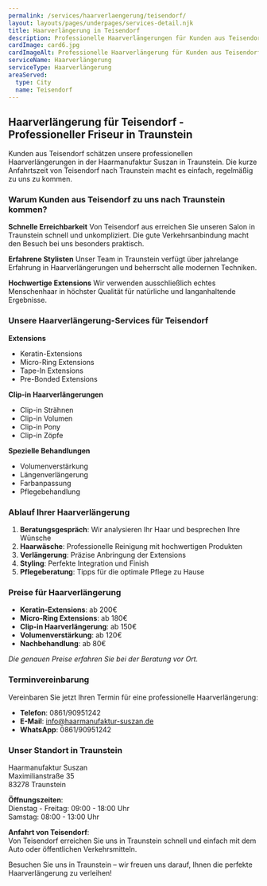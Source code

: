 ```yaml
---
permalink: /services/haarverlaengerung/teisendorf/
layout: layouts/pages/underpages/services-detail.njk
title: Haarverlängerung in Teisendorf
description: Professionelle Haarverlängerungen für Kunden aus Teisendorf in Traunstein. Schnelle Erreichbarkeit, natürliche Extensions und Clip-in Haarverlängerungen.
cardImage: card6.jpg
cardImageAlt: Professionelle Haarverlängerung für Kunden aus Teisendorf
serviceName: Haarverlängerung
serviceType: Haarverlängerung
areaServed:
  type: City
  name: Teisendorf
---
```


## Haarverlängerung für Teisendorf - Professioneller Friseur in Traunstein

Kunden aus Teisendorf schätzen unsere professionellen Haarverlängerungen in der Haarmanufaktur Suszan in Traunstein. Die kurze Anfahrtszeit von Teisendorf nach Traunstein macht es einfach, regelmäßig zu uns zu kommen.

### Warum Kunden aus Teisendorf zu uns nach Traunstein kommen?

**Schnelle Erreichbarkeit**
Von Teisendorf aus erreichen Sie unseren Salon in Traunstein schnell und unkompliziert. Die gute Verkehrsanbindung macht den Besuch bei uns besonders praktisch.

**Erfahrene Stylisten**
Unser Team in Traunstein verfügt über jahrelange Erfahrung in Haarverlängerungen und beherrscht alle modernen Techniken.

**Hochwertige Extensions**
Wir verwenden ausschließlich echtes Menschenhaar in höchster Qualität für natürliche und langanhaltende Ergebnisse.

### Unsere Haarverlängerung-Services für Teisendorf

**Extensions**
- Keratin-Extensions
- Micro-Ring Extensions
- Tape-In Extensions
- Pre-Bonded Extensions

**Clip-in Haarverlängerungen**
- Clip-in Strähnen
- Clip-in Volumen
- Clip-in Pony
- Clip-in Zöpfe

**Spezielle Behandlungen**
- Volumenverstärkung
- Längenverlängerung
- Farbanpassung
- Pflegebehandlung

### Ablauf Ihrer Haarverlängerung

1. **Beratungsgespräch**: Wir analysieren Ihr Haar und besprechen Ihre Wünsche
2. **Haarwäsche**: Professionelle Reinigung mit hochwertigen Produkten
3. **Verlängerung**: Präzise Anbringung der Extensions
4. **Styling**: Perfekte Integration und Finish
5. **Pflegeberatung**: Tipps für die optimale Pflege zu Hause

### Preise für Haarverlängerung

- **Keratin-Extensions**: ab 200€
- **Micro-Ring Extensions**: ab 180€
- **Clip-in Haarverlängerung**: ab 150€
- **Volumenverstärkung**: ab 120€
- **Nachbehandlung**: ab 80€

*Die genauen Preise erfahren Sie bei der Beratung vor Ort.*

### Terminvereinbarung

Vereinbaren Sie jetzt Ihren Termin für eine professionelle Haarverlängerung:

- **Telefon**: 0861/90951242
- **E-Mail**: info@haarmanufaktur-suszan.de
- **WhatsApp**: 0861/90951242

### Unser Standort in Traunstein

Haarmanufaktur Suszan  
Maximilianstraße 35  
83278 Traunstein

**Öffnungszeiten**:  
Dienstag - Freitag: 09:00 - 18:00 Uhr  
Samstag: 08:00 - 13:00 Uhr

**Anfahrt von Teisendorf**:  
Von Teisendorf erreichen Sie uns in Traunstein schnell und einfach mit dem Auto oder öffentlichen Verkehrsmitteln.

Besuchen Sie uns in Traunstein – wir freuen uns darauf, Ihnen die perfekte Haarverlängerung zu verleihen! 